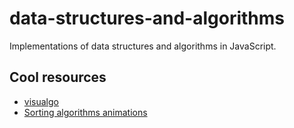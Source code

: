 # data-structures-and-algorithms
Implementations of data structures and algorithms in JavaScript. 

## Cool resources
- [visualgo](https://visualgo.net/en/sorting)
- [Sorting algorithms animations](https://www.toptal.com/developers/sorting-algorithms)
